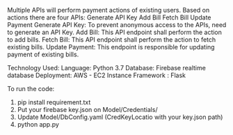Multiple APIs will perform payment actions of existing users. Based on actions there are four APIs:
Generate API Key
Add Bill
Fetch Bill
Update Payment
Generate API Key: To prevent anonymous access to the APIs, need to generate an API Key. 
Add Bill: This API endpoint shall perform the action to add bills.
Fetch Bill: This API endpoint shall perform the action to fetch existing bills.
Update Payment: This endpoint is  responsible for updating payment of existing bills.

Technology Used:
 	Language: Python 3.7
Database: Firebase realtime database
Deployment: AWS - EC2 Instance
Framework : Flask

To run the code:
  1. pip install requirement.txt
  2. Put your firebase key.json on Model/Credentials/
  3. Update Model/DbConfig.yaml (CredKeyLocatio with your key.json path)
  4. python app.py


